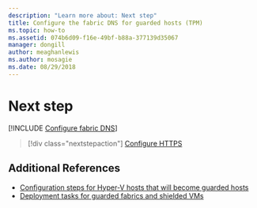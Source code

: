 ```yaml
---
description: "Learn more about: Next step"
title: Configure the fabric DNS for guarded hosts (TPM)
ms.topic: how-to
ms.assetid: 074b6d09-f16e-49bf-b88a-377139d35067
manager: dongill
author: meaghanlewis
ms.author: mosagie
ms.date: 08/29/2018
---
```


# Next step

[!INCLUDE [Configure fabric DNS](../../../includes/guarded-fabric-configure-fabric-dns.md)]

> [!div class="nextstepaction"]
> [Configure HTTPS](guarded-fabric-configure-hgs-https.md)

## Additional References

- [Configuration steps for Hyper-V hosts that will become guarded hosts](guarded-fabric-configure-hgs-with-authorized-hyper-v-hosts.md)
- [Deployment tasks for guarded fabrics and shielded VMs](guarded-fabric-deploying-hgs-overview.md#deployment-tasks-for-guarded-fabrics-and-shielded-vms)
